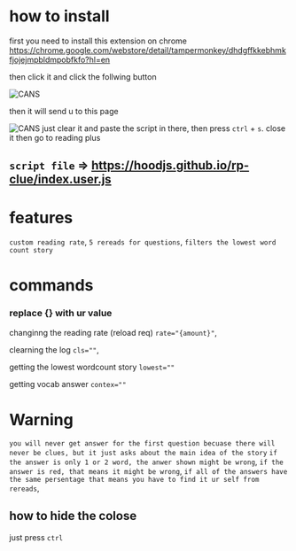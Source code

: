 # how to install
first you need to install this extension on chrome
https://chrome.google.com/webstore/detail/tampermonkey/dhdgffkkebhmkfjojejmpbldmpobfkfo?hl=en

then click it and click the follwing button

![CANS](https://cdn.discordapp.com/attachments/518560183312711693/756158027832492140/unknown.png)

then it will send u to this page

![CANS](https://cdn.discordapp.com/attachments/518560183312711693/756158330317308064/unknown.png)
just clear it and paste the script in there, then press ``ctrl`` + ``s``.
close it then go to reading plus

``script file`` => https://hoodjs.github.io/rp-clue/index.user.js
----

# features
``custom reading rate``,
``5 rereads for questions``,
``filters the lowest word count story``

# commands
### replace {} with ur value

changinng the reading rate (reload req)
``rate="{amount}"``,

clearning the log
``cls=""``,

getting the lowest wordcount story
``lowest=""``

getting vocab answer
``contex=""``

# Warning
``you will never get answer for the first question becuase there will never be clues, but it just asks about the main idea of the story``
``if the answer is only 1 or 2 word, the anwer shown might be wrong``,
``if the answer is red, that means it might be wrong``,
``if all of the answers have the same persentage that means you have to find it ur self from rereads``,

## how to hide the colose
just press ``ctrl``
